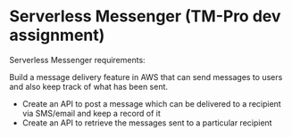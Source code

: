# Serverless Messenger (TM-Pro dev assignment)

Serverless Messenger requirements:

Build a message delivery feature in AWS that can send messages to users and also keep track of what has been sent.

- Create an API to post a message which can be delivered to a recipient via SMS/email and keep a record of it
- Create an API to retrieve the messages sent to a particular recipient
